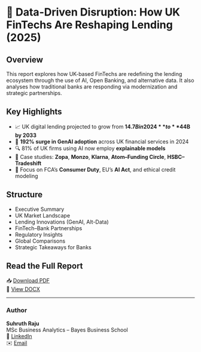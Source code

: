 
# 📄 Data-Driven Disruption: How UK FinTechs Are Reshaping Lending (2025)

## Overview
This report explores how UK-based FinTechs are redefining the lending ecosystem through the use of AI, Open Banking, and alternative data. It also analyses how traditional banks are responding via modernization and strategic partnerships.

## Key Highlights
- 📈 UK digital lending projected to grow from **$14.7B in 2024** to **$44B by 2033**
- 🤖 **192% surge in GenAI adoption** across UK financial services in 2024
- 🔍 81% of UK firms using AI now employ **explainable models**
- 🤝 Case studies: **Zopa**, **Monzo**, **Klarna**, **Atom–Funding Circle**, **HSBC–Tradeshift**
- 🧠 Focus on FCA’s **Consumer Duty**, EU’s **AI Act**, and ethical credit modeling

## Structure
- Executive Summary
- UK Market Landscape
- Lending Innovations (GenAI, Alt-Data)
- FinTech–Bank Partnerships
- Regulatory Insights
- Global Comparisons
- Strategic Takeaways for Banks

## Read the Full Report
📥 [Download PDF](link-to-pdf-if-hosted)  
📄 [View DOCX](link-to-docx-if-hosted)

---

### Author
**Suhruth Raju**  
MSc Business Analytics – Bayes Business School  
🔗 [LinkedIn](https://www.linkedin.com/in/suhruthraju/)  
✉️ [Email](mailto:suhruthraju@gmail.com)
